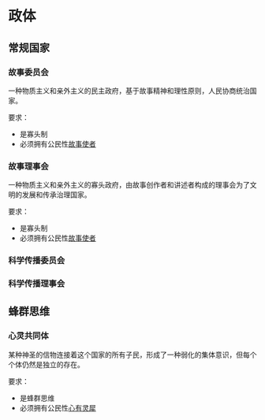 # 政体

## 常规国家

### 故事委员会

一种物质主义和亲外主义的民主政府，基于故事精神和理性原则，人民协商统治国家。

要求：

* 是寡头制
* 必须拥有公民性[故事使者](公民性.md#故事使者)

### 故事理事会

一种物质主义和亲外主义的寡头政府，由故事创作者和讲述者构成的理事会为了文明的发展和传承治理国家。

要求：

* 是寡头制
* 必须拥有公民性[故事使者](公民性.md#故事使者)

### 科学传播委员会

### 科学传播理事会

## 蜂群思维

### 心灵共同体

某种神圣的信物连接着这个国家的所有子民，形成了一种弱化的集体意识，但每个个体仍然是独立的存在。

要求：

* 是蜂群思维
* 必须拥有公民性[心有灵犀](公民性.md##心有灵犀)